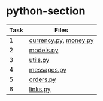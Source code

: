 # python-section

| Task | Files |
|---|---|
| 1 | [currency.py](src/wallets/currency.py), [money.py](src/wallets/money.py) |
| 2 | [models.py](src/descriptors/models.py) |
| 3 | [utils.py](src/iterators/utils.py) |
| 4 | [messages.py](src/design/messages.py) |
| 5 | [orders.py](src/design/orders.py) |
| 6 | [links.py](src/refactor/links.py) |
